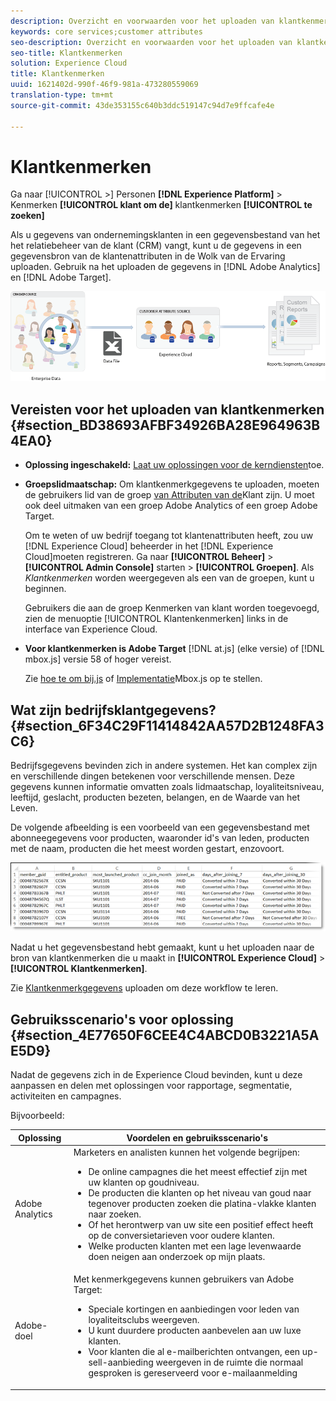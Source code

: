 ```yaml
---
description: Overzicht en voorwaarden voor het uploaden van klantkenmerken naar de Experience Cloud.
keywords: core services;customer attributes
seo-description: Overzicht en voorwaarden voor het uploaden van klantkenmerken naar de Experience Cloud.
seo-title: Klantkenmerken
solution: Experience Cloud
title: Klantkenmerken
uuid: 1621402d-990f-46f9-981a-473280559069
translation-type: tm+mt
source-git-commit: 43de353155c640b3ddc519147c94d7e9ffcafe4e

---
```



# Klantkenmerken

Ga naar [!UICONTROL >] Personen **[!DNL Experience Platform]** > Kenmerken **[!UICONTROL klant om de]** klantkenmerken **[!UICONTROL te zoeken]**

Als u gegevens van ondernemingsklanten in een gegevensbestand van het het relatiebeheer van de klant (CRM) vangt, kunt u de gegevens in een gegevensbron van de klantenattributen in de Wolk van de Ervaring uploaden. Gebruik na het uploaden de gegevens in [!DNL Adobe Analytics] en [!DNL Adobe Target].

![](assets/custom_reports.png)

## Vereisten voor het uploaden van klantkenmerken {#section_BD38693AFBF34926BA28E964963B4EA0}

* **Oplossing ingeschakeld:** [Laat uw oplossingen voor de kerndiensten](../core-services/core-services.md#concept_07ED1D5C64234E77976E6D572E78FB9C)toe.

* **Groepslidmaatschap:** Om klantkenmerkgegevens te uploaden, moeten de gebruikers lid van de groep [van Attributen van de](../admin-getting-started/admin-getting-started.md#task_3295A85536BF48899A1AB40D207E77E9)Klant zijn. U moet ook deel uitmaken van een groep Adobe Analytics of een groep Adobe Target.

   Om te weten of uw bedrijf toegang tot klantenattributen heeft, zou uw [!DNL Experience Cloud] beheerder in het [!DNL Experience Cloud]moeten registreren. Ga naar **[!UICONTROL Beheer]** > **[!UICONTROL Admin Console]** starten > **[!UICONTROL Groepen]**. Als *Klantkenmerken* worden weergegeven als een van de groepen, kunt u beginnen.

   Gebruikers die aan de groep Kenmerken van klant worden toegevoegd, zien de menuoptie [!UICONTROL Klantenkenmerken] links in de interface van Experience Cloud.

* **Voor klantkenmerken is Adobe Target** [!DNL at.js] (elke versie) of [!DNL mbox.js] versie 58 of hoger vereist.

   Zie [hoe te om bij.js](https://docs.adobe.com/content/help/en/target/using/implement-target/client-side/deploy-at-js/how-to-deployatjs.html) of [Implementatie](https://docs.adobe.com/content/help/en/target/using/implement-target/client-side/mbox-implement/mbox-download.html)Mbox.js op te stellen.

## Wat zijn bedrijfsklantgegevens? {#section_6F34C29F11414842AA57D2B1248FA3C6}

Bedrijfsgegevens bevinden zich in andere systemen. Het kan complex zijn en verschillende dingen betekenen voor verschillende mensen. Deze gegevens kunnen informatie omvatten zoals lidmaatschap, loyaliteitsniveau, leeftijd, geslacht, producten bezeten, belangen, en de Waarde van het Leven.

De volgende afbeelding is een voorbeeld van een gegevensbestand met abonneegegevens voor producten, waaronder id&#39;s van leden, producten met de naam, producten die het meest worden gestart, enzovoort.

![](assets/01_crs_usecase.png)

Nadat u het gegevensbestand hebt gemaakt, kunt u het uploaden naar de bron van klantkenmerken die u maakt in **[!UICONTROL Experience Cloud]** > **[!UICONTROL Klantkenmerken]**.

Zie [Klantkenmerkgegevens](../attributes/t-crs-usecase.md#task_BCC327B2A0EF4A1BBB2934013AB92B78) uploaden om deze workflow te leren.

## Gebruiksscenario&#39;s voor oplossing {#section_4E77650F6CEE4C4ABCD0B3221A5AE5D9}

Nadat de gegevens zich in de Experience Cloud bevinden, kunt u deze aanpassen en delen met oplossingen voor rapportage, segmentatie, activiteiten en campagnes.

Bijvoorbeeld:

| Oplossing | Voordelen en gebruiksscenario&#39;s |
|--- |--- |
| Adobe Analytics | Marketers en analisten kunnen het volgende begrijpen:<ul><li>De online campagnes die het meest effectief zijn met uw klanten op goudniveau.</li><li>De producten die klanten op het niveau van goud naar tegenover producten zoeken die platina-vlakke klanten naar zoeken.</li><li>Of het herontwerp van uw site een positief effect heeft op de conversietarieven voor oudere klanten.</li><li>Welke producten klanten met een lage levenwaarde doen neigen aan onderzoek op mijn plaats.</li></ul> |
| Adobe-doel | Met kenmerkgegevens kunnen gebruikers van Adobe Target:<ul><li>Speciale kortingen en aanbiedingen voor leden van loyaliteitsclubs weergeven.</li><li>U kunt duurdere producten aanbevelen aan uw luxe klanten.</li><li>Voor klanten die al e-mailberichten ontvangen, een up-sell-aanbieding weergeven in de ruimte die normaal gesproken is gereserveerd voor e-mailaanmelding</li></ul> |
